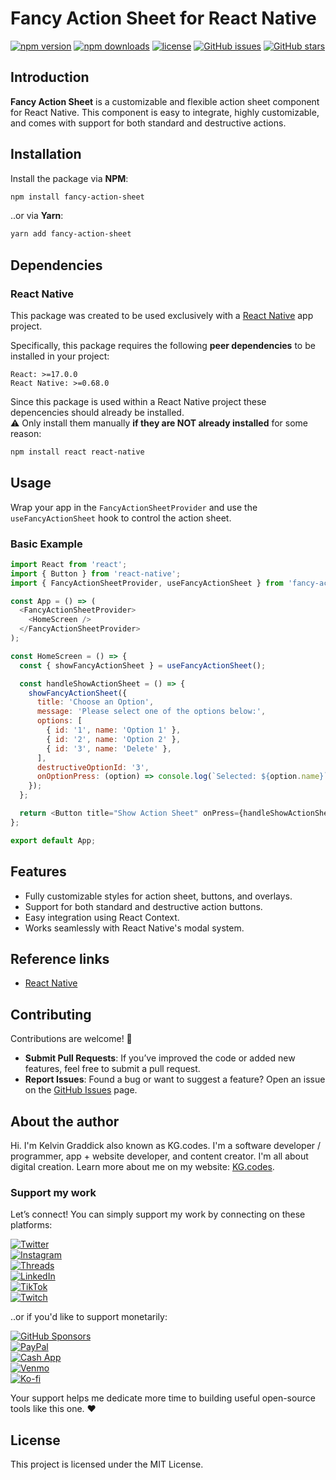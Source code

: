 # Fancy Action Sheet for React Native

[![npm version](https://img.shields.io/npm/v/react-native-fancy-action-sheet)](https://www.npmjs.com/package/react-native-fancy-action-sheet)
[![npm downloads](https://img.shields.io/npm/dm/react-native-fancy-action-sheet)](https://www.npmjs.com/package/react-native-fancy-action-sheet)
[![license](https://img.shields.io/npm/l/react-native-fancy-action-sheet)](LICENSE)
[![GitHub issues](https://img.shields.io/github/issues/kelvingraddick/react-native-fancy-action-sheet)](https://github.com/kelvingraddick/react-native-fancy-action-sheet/issues)
[![GitHub stars](https://img.shields.io/github/stars/kelvingraddick/react-native-fancy-action-sheet?style=social)](https://github.com/kelvingraddick/react-native-fancy-action-sheet/stargazers)

## Introduction

**Fancy Action Sheet** is a customizable and flexible action sheet component for React Native. This component is easy to integrate, highly customizable, and comes with support for both standard and destructive actions.

## Installation

Install the package via **NPM**:

```bash
npm install fancy-action-sheet
```
..or via **Yarn**:
```bash
yarn add fancy-action-sheet
```

## Dependencies

### React Native
This package was created to be used exclusively with a [React Native](https://reactnative.dev) app project.

Specifically, this package requires the following **peer dependencies** to be installed in your project:

`React: >=17.0.0`<br />
`React Native: >=0.68.0`

Since this package is used within a React Native project these depencencies should already be installed.<br />
⚠️ Only install them manually **if they are NOT already installed** for some reason:

```bash
npm install react react-native
```

## Usage

Wrap your app in the `FancyActionSheetProvider` and use the `useFancyActionSheet` hook to control the action sheet.

### Basic Example

```JavaScript
import React from 'react';
import { Button } from 'react-native';
import { FancyActionSheetProvider, useFancyActionSheet } from 'fancy-action-sheet';

const App = () => (
  <FancyActionSheetProvider>
    <HomeScreen />
  </FancyActionSheetProvider>
);

const HomeScreen = () => {
  const { showFancyActionSheet } = useFancyActionSheet();

  const handleShowActionSheet = () => {
    showFancyActionSheet({
      title: 'Choose an Option',
      message: 'Please select one of the options below:',
      options: [
        { id: '1', name: 'Option 1' },
        { id: '2', name: 'Option 2' },
        { id: '3', name: 'Delete' },
      ],
      destructiveOptionId: '3',
      onOptionPress: (option) => console.log(`Selected: ${option.name}`),
    });
  };

  return <Button title="Show Action Sheet" onPress={handleShowActionSheet} />;
};

export default App;
```

## Features

- Fully customizable styles for action sheet, buttons, and overlays.
- Support for both standard and destructive action buttons.
- Easy integration using React Context.
- Works seamlessly with React Native's modal system.

## Reference links

- [React Native](https://reactnative.dev)

## Contributing

Contributions are welcome! 🎉

- **Submit Pull Requests**: If you’ve improved the code or added new features, feel free to submit a pull request.
- **Report Issues**: Found a bug or want to suggest a feature? Open an issue on the [GitHub Issues](https://github.com/kelvingraddick/react-native-fancy-action-sheet/issues) page.

## About the author

Hi. I'm Kelvin Graddick also known as KG.codes. I'm a software developer / programmer, app + website developer, and content creator. I'm all about digital creation. Learn more about me on my website: [KG.codes](https://www.kg.codes).

### Support my work

Let’s connect! You can simply support my work by connecting on these platforms:

[![Twitter](https://img.shields.io/twitter/follow/KGcodes?style=social)](https://twitter.com/KGcodes)<br />
[![Instagram](https://img.shields.io/badge/Instagram-%40kg.codes-rose)](https://www.instagram.com/kg.codes/)<br />
[![Threads](https://img.shields.io/badge/Threads-%40kg.codes-black)](https://threads.net/kg.codes)<br />
[![LinkedIn](https://img.shields.io/badge/LinkedIn-Kelvin%20Graddick-blue)](https://linkedin.com/in/kelvingraddick)<br />
[![TikTok](https://img.shields.io/badge/TikTok-%40kg.codes-black)](https://tiktok.com/@kg.codes)<br />
[![Twitch](https://img.shields.io/badge/Twitch-kgcodes-purple)](https://twitch.tv/kgcodes)

..or if you'd like to support monetarily:

[![GitHub Sponsors](https://img.shields.io/badge/GitHub-Sponsor%20Me-red?logo=github&logoColor=white)](https://github.com/sponsors/kgcodes)<br />
[![PayPal](https://img.shields.io/badge/PayPal-Donate-blue?logo=paypal&logoColor=white)](https://paypal.me/kgcodes)<br />
[![Cash App](https://img.shields.io/badge/Cash%20App-%24kgcodes-brightgreen?logo=cashapp&logoColor=white)](https://cash.app/$kgcodes)<br />
[![Venmo](https://img.shields.io/badge/Venmo-%40kgcodes-007aff?logo=venmo&logoColor=white)](https://venmo.com/kgcodes)<br />
[![Ko-fi](https://img.shields.io/badge/Ko--fi-Buy%20Me%20a%20Coffee-orange?logo=kofi&logoColor=white)](https://ko-fi.com/kgcodes)

Your support helps me dedicate more time to building useful open-source tools like this one. ❤️

## License

This project is licensed under the MIT License.
